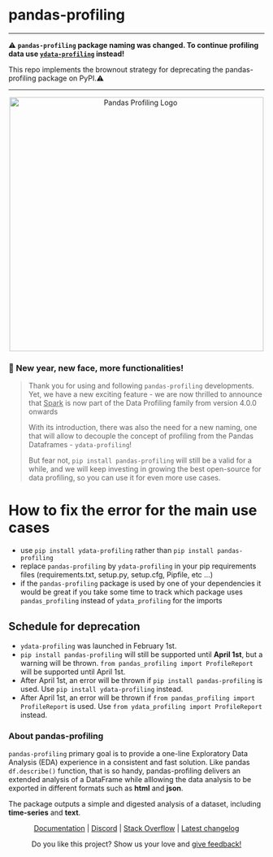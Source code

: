 # pandas-profiling

---

⚠️ **`pandas-profiling` package naming was changed. To continue profiling data use [`ydata-profiling`](https://github.com/ydataai/ydata-profiling) instead!** 

This repo implements the brownout strategy for deprecating the pandas-profiling package on PyPI.⚠️

---


<p align="center"><img width="500" src="https://ydata-profiling.ydata.ai/docs/assets/logo_header.png" alt="Pandas Profiling Logo"></p>

### 🎊 New year, new face, more functionalities! 
> Thank you for using and following ``pandas-profiling`` developments. Yet, we have a new exciting feature - we are now thrilled to announce
> that <u>Spark</u> is now part of the Data Profiling family from version 4.0.0 onwards
> 
> With its introduction, there was also the need for a new naming, one that will allow to decouple the concept of profiling from the Pandas Dataframes - `ydata-profiling`! 
> 
> But fear not, `pip install pandas-profiling` will still be a valid for a while, and we will keep investing in growing the best open-source for data profiling, so you can use it for even more use cases.
# How to fix the error for the main use cases

- use `pip install ydata-profiling` rather than `pip install pandas-profiling`
- replace `pandas-profiling` by `ydata-profiling` in your pip requirements files (requirements.txt, setup.py, setup.cfg, Pipfile, etc ...)
- if the `pandas-profiling` package is used by one of your dependencies it would be great if you take some time to track which package uses `pandas_profiling` instead of `ydata_profiling` for the imports

## Schedule for deprecation
- `ydata-profiling` was launched in February 1st. 
- `pip install pandas-profiling` will still be supported until **April 1st**, but a warning will be thrown. `from pandas_profiling import ProfileReport` will be supported until April 1st.
- After April 1st, an error will be thrown if `pip install pandas-profiling` is used. Use `pip install ydata-profiling` instead.
- After April 1st, an error will be thrown if `from pandas_profiling import ProfileReport` is used. Use `from ydata_profiling import ProfileReport` instead.


### About pandas-profiling
`pandas-profiling` primary goal is to provide a one-line Exploratory Data Analysis (EDA) experience in a consistent and fast solution. Like pandas `df.describe()` function, that is so handy, pandas-profiling delivers an extended analysis of a DataFrame while alllowing the data analysis to be exported in different formats such as **html** and **json**.

The package outputs a simple and digested analysis of a dataset, including **time-series** and **text**. 


<p align="center">
  <a href="https://pandas-profiling.ydata.ai/docs/master/">Documentation</a>
  |
  <a href="https://discord.com/invite/mw7xjJ7b7s">Discord</a>
  | 
  <a href="https://stackoverflow.com/questions/tagged/pandas-profiling">Stack Overflow</a>
  |
  <a href="https://pandas-profiling.ydata.ai/docs/master/pages/reference/changelog.html#changelog">Latest changelog</a>

</p>

<p align="center">
  Do you like this project? Show us your love and <a href="https://engage.ydata.ai">give feedback!</a>
</p>
